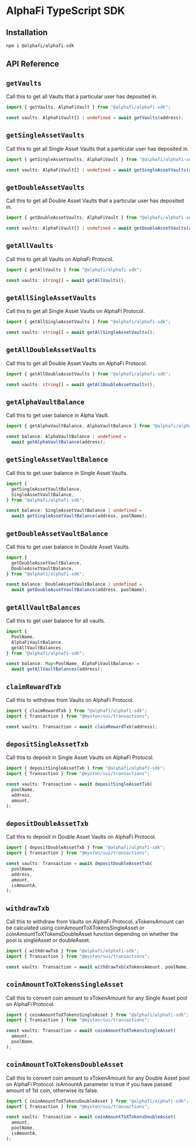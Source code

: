 # AlphaFi TypeScript SDK

## Installation

```bash
npm i @alphafi/alphafi-sdk
```

## API Reference

## `getVaults`

Call this to get all Vaults that a particular user has deposited in.

```typescript
import { getVaults, AlphaFiVault } from "@alphafi/alphafi-sdk";

const vaults: AlphaFiVault[] | undefined = await getVaults(address);
```

## `getSingleAssetVaults`

Call this to get all Single Asset Vaults that a particular user has deposited in.

```typescript
import { getSingleAssetVaults, AlphaFiVault } from "@alphafi/alphafi-sdk";

const vaults: AlphaFiVault[] | undefined = await getSingleAssetVaults(address);
```

## `getDoubleAssetVaults`

Call this to get all Double Asset Vaults that a particular user has deposited in.

```typescript
import { getDoubleAssetVaults, AlphaFiVault } from "@alphafi/alphafi-sdk";

const vaults: AlphaFiVault[] | undefined = await getDoubleAssetVaults(address);
```

## `getAllVaults`

Call this to get all Vaults on AlphaFi Protocol.

```typescript
import { getAllVaults } from "@alphafi/alphafi-sdk";

const vaults: string[] = await getAllVaults();
```

## `getAllSingleAssetVaults`

Call this to get all Single Asset Vaults on AlphaFi Protocol.

```typescript
import { getAllSingleAssetVaults } from "@alphafi/alphafi-sdk";

const vaults: string[] = await getAllSingleAssetVaults();
```

## `getAllDoubleAssetVaults`

Call this to get all Double Asset Vaults on AlphaFi Protocol.

```typescript
import { getAllDoubleAssetVaults } from "@alphafi/alphafi-sdk";

const vaults: string[] = await getAllDoubleAssetVaults();
```

## `getAlphaVaultBalance`

Call this to get user balance in Alpha Vault.

```typescript
import { getAlphaVaultBalance, AlphaVaultBalance } from "@alphafi/alphafi-sdk";

const balance: AlphaVaultBalance | undefined =
  await getAlphaVaultBalance(address);
```

## `getSingleAssetVaultBalance`

Call this to get user balance in Single Asset Vaults.

```typescript
import {
  getSingleAssetVaultBalance,
  SingleAssetVaultBalance,
} from "@alphafi/alphafi-sdk";

const balance: SingleAssetVaultBalance | undefined =
  await getSingleAssetVaultBalance(address, poolName);
```

## `getDoubleAssetVaultBalance`

Call this to get user balance in Double Asset Vaults.

```typescript
import {
  getDoubleAssetVaultBalance,
  DoubleAssetVaultBalance,
} from "@alphafi/alphafi-sdk";

const balance: DoubleAssetVaultBalance | undefined =
  await getDoubleAssetVaultBalance(address, poolName);
```

## `getAllVaultBalances`

Call this to get user balance for all vaults.

```typescript
import {
  PoolName,
  AlphaFiVaultBalance,
  getAllVaultBalances,
} from "@alphafi/alphafi-sdk";

const balance: Map<PoolName, AlphaFiVaultBalance> =
  await getAllVaultBalances(address);
```

## `claimRewardTxb`

Call this to withdraw from Vaults on AlphaFi Protocol.

```typescript
import { claimRewardTxb } from "@alphafi/alphafi-sdk";
import { Transaction } from "@mysten/sui/transactions";

const vaults: Transaction = await claimRewardTxb(address);
```

## `depositSingleAssetTxb`

Call this to deposit in Single Asset Vaults on AlphaFi Protocol.

```typescript
import { depositSingleAssetTxb } from "@alphafi/alphafi-sdk";
import { Transaction } from "@mysten/sui/transactions";

const vaults: Transaction = await depositSingleAssetTxb(
  poolName,
  address,
  amount,
);
```

## `depositDoubleAssetTxb`

Call this to deposit in Double Asset Vaults on AlphaFi Protocol.

```typescript
import { depositDoubleAssetTxb } from "@alphafi/alphafi-sdk";
import { Transaction } from "@mysten/sui/transactions";

const vaults: Transaction = await depositDoubleAssetTxb(
  poolName,
  address,
  amount,
  isAmountA,
);
```

## `withdrawTxb`

Call this to withdraw from Vaults on AlphaFi Protocol.
xTokensAmount can be calculated using coinAmountToXTokensSingleAsset or coinAmountToXTokensDoubleAsset function depending on whether the pool is singleAsset or doubleAsset.

```typescript
import { withdrawTxb } from "@alphafi/alphafi-sdk";
import { Transaction } from "@mysten/sui/transactions";

const vaults: Transaction = await withdrawTxb(xTokensAmount, poolName, address);
```

## `coinAmountToXTokensSingleAsset`

Call this to convert coin amount to xTokenAmount for any Single Asset pool on AlphaFi Protocol.

```typescript
import { coinAmountToXTokensSingleAsset } from "@alphafi/alphafi-sdk";
import { Transaction } from "@mysten/sui/transactions";

const vaults: Transaction = await coinAmountToXTokensSingleAsset(
  amount,
  poolName,
);
```

## `coinAmountToXTokensDoubleAsset`

Call this to convert coin amount to xTokenAmount for any Double Asset pool on AlphaFi Protocol.
isAmountA parameter is true if you have passed amount of 1st coin, otherwise its false.

```typescript
import { coinAmountToXTokensDoubleAsset } from "@alphafi/alphafi-sdk";
import { Transaction } from "@mysten/sui/transactions";

const vaults: Transaction = await coinAmountToXTokensDoubleAsset(
  amount,
  poolName,
  isAmountA,
);
```
